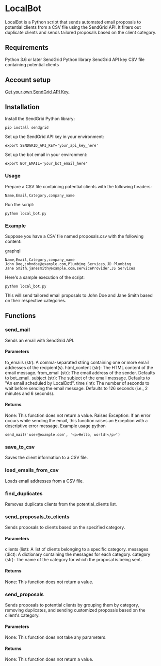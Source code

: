 # LocalBot

LocalBot is a Python script that sends automated email proposals to potential clients from a CSV file using the SendGrid API. It filters out duplicate clients and sends tailored proposals based on the client category.

## Requirements

Python 3.6 or later
SendGrid Python library
SendGrid API key
CSV file containing potential clients

## Account setup

[Get your own SendGrid API Key.](https://sendgrid.com/solutions/email-api/?utm_source=bing&utm_medium=cpc&utm_term=sendgrid&utm_campaign=SendGrid_B_S_NAMER_Brand&cq_src=bing_ads&cq_cmp=SendGrid_B_S_NAMER_Brand&cq_con=SendGrid%20-%20Phrase&cq_term=sendgrid&cq_med=&cq_net=o&cq_plt=bp&msclkid=d3ad6333b626143545870706fed77301&utm_content=SendGrid%20-%20Phrase)

## Installation

Install the SendGrid Python library:

```
pip install sendgrid
```

Set up the SendGrid API key in your environment:

```
export SENDGRID_API_KEY='your_api_key_here'
```

Set up the bot email in your environment:

```
export BOT_EMAIL='your_bot_email_here'
```

### Usage

Prepare a CSV file containing potential clients with the following headers:

```
Name,Email,Category,company_name
```

Run the script:

```
python local_bot.py
```

### Example

Suppose you have a CSV file named proposals.csv with the following content:

graphql

```
Name,Email,Category,company_name
John Doe,johndoe@example.com,Plumbing Services,JD Plumbing
Jane Smith,janesmith@example.com,serviceProvider,JS Services
```

Here's a sample execution of the script:

```
python local_bot.py
```

This will send tailored email proposals to John Doe and Jane Smith based on their respective categories.

## Functions

### send_mail

Sends an email with SendGrid API.

#### Parameters

to_emails (str): A comma-separated string containing one or more email addresses of the recipient(s).
html_content (str): The HTML content of the email message.
from_email (str): The email address of the sender. Defaults to bot_email.
subject (str): The subject of the email message. Defaults to "An email scheduled by LocalBot!".
time (int): The number of seconds to wait before sending the email message. Defaults to 126 seconds (i.e., 2 minutes and 6 seconds).

#### Returns

None: This function does not return a value.
Raises
Exception: If an error occurs while sending the email, this function raises an Exception with a descriptive error message.
Example usage
python

```
send_mail('user@example.com', '<p>Hello, world!</p>')
```

### save_to_csv

Saves the client information to a CSV file.

### load_emails_from_csv

Loads email addresses from a CSV file.

### find_duplicates

Removes duplicate clients from the potential_clients list.

### send_proposals_to_clients

Sends proposals to clients based on the specified category.

#### Parameters

clients (list): A list of clients belonging to a specific category.
messages (dict): A dictionary containing the messages for each category.
category (str): The name of the category for which the proposal is being sent.

#### Returns

None: This function does not return a value.

### send_proposals

Sends proposals to potential clients by grouping them by category, removing duplicates, and sending customized proposals based on the client's category.

#### Parameters

None: This function does not take any parameters.

#### Returns

None: This function does not return a value.
